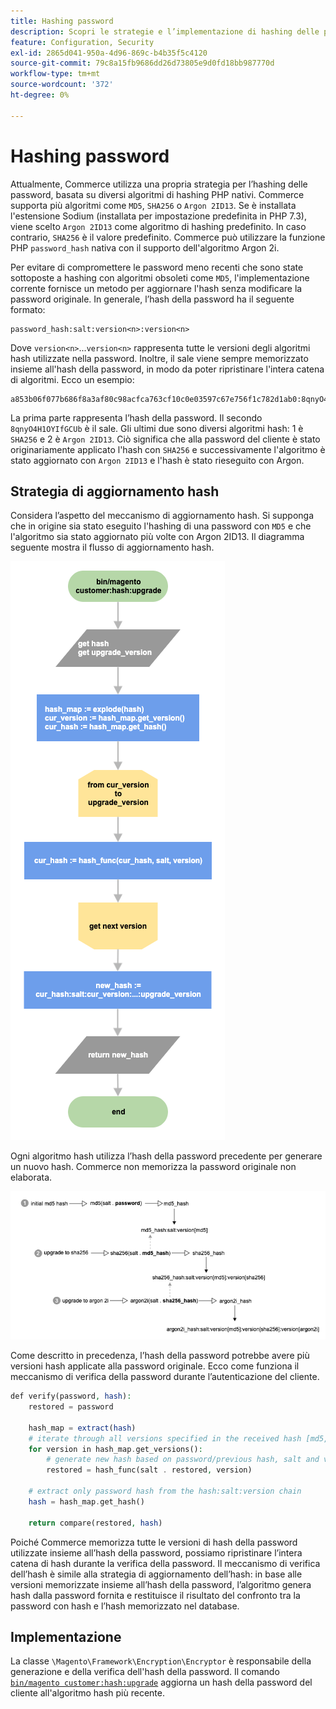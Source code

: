 ```yaml
---
title: Hashing password
description: Scopri le strategie e l’implementazione di hashing delle password.
feature: Configuration, Security
exl-id: 2865d041-950a-4d96-869c-b4b35f5c4120
source-git-commit: 79c8a15fb9686dd26d73805e9d0fd18bb987770d
workflow-type: tm+mt
source-wordcount: '372'
ht-degree: 0%

---
```


# Hashing password

Attualmente, Commerce utilizza una propria strategia per l’hashing delle password, basata su diversi algoritmi di hashing PHP nativi. Commerce supporta più algoritmi come `MD5`, `SHA256` o `Argon 2ID13`. Se è installata l&#39;estensione Sodium (installata per impostazione predefinita in PHP 7.3), viene scelto `Argon 2ID13` come algoritmo di hashing predefinito. In caso contrario, `SHA256` è il valore predefinito. Commerce può utilizzare la funzione PHP `password_hash` nativa con il supporto dell&#39;algoritmo Argon 2i.

Per evitare di compromettere le password meno recenti che sono state sottoposte a hashing con algoritmi obsoleti come `MD5`, l&#39;implementazione corrente fornisce un metodo per aggiornare l&#39;hash senza modificare la password originale. In generale, l’hash della password ha il seguente formato:

```text
password_hash:salt:version<n>:version<n>
```

Dove `version<n>`...`version<n>` rappresenta tutte le versioni degli algoritmi hash utilizzate nella password. Inoltre, il sale viene sempre memorizzato insieme all&#39;hash della password, in modo da poter ripristinare l&#39;intera catena di algoritmi. Ecco un esempio:

```text
a853b06f077b686f8a3af80c98acfca763cf10c0e03597c67e756f1c782d1ab0:8qnyO4H1OYIfGCUb:1:2
```

La prima parte rappresenta l’hash della password. Il secondo `8qnyO4H1OYIfGCUb` è il sale. Gli ultimi due sono diversi algoritmi hash: 1 è `SHA256` e 2 è `Argon 2ID13`. Ciò significa che alla password del cliente è stato originariamente applicato l&#39;hash con `SHA256` e successivamente l&#39;algoritmo è stato aggiornato con `Argon 2ID13` e l&#39;hash è stato rieseguito con Argon.

## Strategia di aggiornamento hash

Considera l’aspetto del meccanismo di aggiornamento hash. Si supponga che in origine sia stato eseguito l&#39;hashing di una password con `MD5` e che l&#39;algoritmo sia stato aggiornato più volte con Argon 2ID13. Il diagramma seguente mostra il flusso di aggiornamento hash.

![Flusso di lavoro di aggiornamento hash](../../assets/configuration/hash-upgrade-algorithm.png)

Ogni algoritmo hash utilizza l’hash della password precedente per generare un nuovo hash. Commerce non memorizza la password originale non elaborata.

![Strategia di aggiornamento hash](../../assets/configuration/hash-upgrade-strategy.png)

Come descritto in precedenza, l’hash della password potrebbe avere più versioni hash applicate alla password originale.
Ecco come funziona il meccanismo di verifica della password durante l’autenticazione del cliente.

```php
def verify(password, hash):
    restored = password

    hash_map = extract(hash)
    # iterate through all versions specified in the received hash [md5, sha256, argon2id13]
    for version in hash_map.get_versions():
        # generate new hash based on password/previous hash, salt and version
        restored = hash_func(salt . restored, version)

    # extract only password hash from the hash:salt:version chain
    hash = hash_map.get_hash()

    return compare(restored, hash)
```

Poiché Commerce memorizza tutte le versioni di hash della password utilizzate insieme all’hash della password, possiamo ripristinare l’intera catena di hash durante la verifica della password. Il meccanismo di verifica dell’hash è simile alla strategia di aggiornamento dell’hash: in base alle versioni memorizzate insieme all’hash della password, l’algoritmo genera hash dalla password fornita e restituisce il risultato del confronto tra la password con hash e l’hash memorizzato nel database.

## Implementazione

La classe `\Magento\Framework\Encryption\Encryptor` è responsabile della generazione e della verifica dell&#39;hash della password. Il comando [`bin/magento customer:hash:upgrade`](https://experienceleague.adobe.com/en/docs/commerce-operations/tools/cli-reference/commerce-on-premises#customerhashupgrade) aggiorna un hash della password del cliente all&#39;algoritmo hash più recente.
